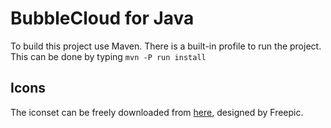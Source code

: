 # BubbleCloud for Java
To build this project use Maven.
There is a built-in profile to run the project. This can be done by typing
```mvn -P run install```

## Icons
The iconset can be freely downloaded from [here](http://www.flaticon.com/packs/data-icons/), designed by Freepic.
